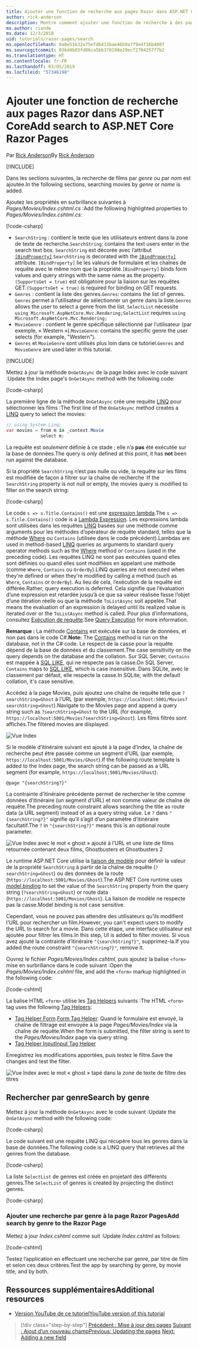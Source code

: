 ```yaml
---
title: Ajouter une fonction de recherche aux pages Razor dans ASP.NET Core
author: rick-anderson
description: Montre comment ajouter une fonction de recherche à des pages Razor dans ASP.NET Core MVC
ms.author: riande
ms.date: 12/3/2018
uid: tutorials/razor-pages/search
ms.openlocfilehash: 8a8e51632a75efd6411bae46b9a7f9e4f16b480f
ms.sourcegitcommit: 036d4b03fd86ca5bb378198e29ecf2704257f7b2
ms.translationtype: HT
ms.contentlocale: fr-FR
ms.lasthandoff: 03/05/2019
ms.locfileid: "57346198"
---
```

# <a name="add-search-to-aspnet-core-razor-pages"></a><span data-ttu-id="fce8b-103">Ajouter une fonction de recherche aux pages Razor dans ASP.NET Core</span><span class="sxs-lookup"><span data-stu-id="fce8b-103">Add search to ASP.NET Core Razor Pages</span></span>

<span data-ttu-id="fce8b-104">Par [Rick Anderson](https://twitter.com/RickAndMSFT)</span><span class="sxs-lookup"><span data-stu-id="fce8b-104">By [Rick Anderson](https://twitter.com/RickAndMSFT)</span></span>

[!INCLUDE[](~/includes/rp/download.md)]

<span data-ttu-id="fce8b-105">Dans les sections suivantes, la recherche de films par *genre* ou par *nom* est ajoutée.</span><span class="sxs-lookup"><span data-stu-id="fce8b-105">In the following sections, searching movies by *genre* or *name* is added.</span></span>

<span data-ttu-id="fce8b-106">Ajoutez les propriétés en surbrillance suivantes à *Pages/Movies/Index.cshtml.cs* :</span><span class="sxs-lookup"><span data-stu-id="fce8b-106">Add the following highlighted properties to *Pages/Movies/Index.cshtml.cs*:</span></span>

[!code-csharp[](razor-pages-start/sample/RazorPagesMovie22/Pages/Movies/Index.cshtml.cs?name=snippet_newProps&highlight=11-999)]

* <span data-ttu-id="fce8b-107">`SearchString` : contient le texte que les utilisateurs entrent dans la zone de texte de recherche.</span><span class="sxs-lookup"><span data-stu-id="fce8b-107">`SearchString`: contains the text users enter in the search text box.</span></span> <span data-ttu-id="fce8b-108">`SearchString` est décorée avec l’attribut [`[BindProperty]`](/dotnet/api/microsoft.aspnetcore.mvc.bindpropertyattribute).</span><span class="sxs-lookup"><span data-stu-id="fce8b-108">`SearchString` is decorated with the [`[BindProperty]`](/dotnet/api/microsoft.aspnetcore.mvc.bindpropertyattribute) attribute.</span></span> <span data-ttu-id="fce8b-109">`[BindProperty]` lie les valeurs de formulaire et les chaînes de requête avec le même nom que la propriété.</span><span class="sxs-lookup"><span data-stu-id="fce8b-109">`[BindProperty]` binds form values and query strings with the same name as the property.</span></span> <span data-ttu-id="fce8b-110">`(SupportsGet = true)` est obligatoire pour la liaison sur les requêtes GET.</span><span class="sxs-lookup"><span data-stu-id="fce8b-110">`(SupportsGet = true)` is required for binding on GET requests.</span></span>
* <span data-ttu-id="fce8b-111">`Genres` : contient la liste des genres.</span><span class="sxs-lookup"><span data-stu-id="fce8b-111">`Genres`: contains the list of genres.</span></span> <span data-ttu-id="fce8b-112">`Genres` permet à l’utilisateur de sélectionner un genre dans la liste.</span><span class="sxs-lookup"><span data-stu-id="fce8b-112">`Genres` allows the user to select a genre from the list.</span></span> <span data-ttu-id="fce8b-113">`SelectList` nécessite `using Microsoft.AspNetCore.Mvc.Rendering;`</span><span class="sxs-lookup"><span data-stu-id="fce8b-113">`SelectList` requires `using Microsoft.AspNetCore.Mvc.Rendering;`</span></span>
* <span data-ttu-id="fce8b-114">`MovieGenre` : contient le genre spécifique sélectionné par l’utilisateur (par exemple, « Western »).</span><span class="sxs-lookup"><span data-stu-id="fce8b-114">`MovieGenre`: contains the specific genre the user selects (for example, "Western").</span></span>
* <span data-ttu-id="fce8b-115">`Genres` et `MovieGenre` sont utilisés plus loin dans ce tutoriel.</span><span class="sxs-lookup"><span data-stu-id="fce8b-115">`Genres` and `MovieGenre` are used later in this tutorial.</span></span>

[!INCLUDE[](~/includes/bind-get.md)]

<span data-ttu-id="fce8b-116">Mettez à jour la méthode `OnGetAsync` de la page Index avec le code suivant :</span><span class="sxs-lookup"><span data-stu-id="fce8b-116">Update the Index page's `OnGetAsync` method with the following code:</span></span>

[!code-csharp[](razor-pages-start/sample/RazorPagesMovie22/Pages/Movies/Index.cshtml.cs?name=snippet_1stSearch)]

<span data-ttu-id="fce8b-117">La première ligne de la méthode `OnGetAsync` crée une requête [LINQ](/dotnet/csharp/programming-guide/concepts/linq/) pour sélectionner les films :</span><span class="sxs-lookup"><span data-stu-id="fce8b-117">The first line of the `OnGetAsync` method creates a [LINQ](/dotnet/csharp/programming-guide/concepts/linq/) query to select the movies:</span></span>

```csharp
// using System.Linq;
var movies = from m in _context.Movie
             select m;
```

<span data-ttu-id="fce8b-118">La requête est *seulement* définie à ce stade ; elle n’a **pas** été exécutée sur la base de données.</span><span class="sxs-lookup"><span data-stu-id="fce8b-118">The query is *only* defined at this point, it has **not** been run against the database.</span></span>

<span data-ttu-id="fce8b-119">Si la propriété `SearchString` n’est pas nulle ou vide, la requête sur les films est modifiée de façon à filtrer sur la chaîne de recherche :</span><span class="sxs-lookup"><span data-stu-id="fce8b-119">If the `SearchString` property is not null or empty, the movies query is modified to filter on the search string:</span></span>

[!code-csharp[](razor-pages-start/sample/RazorPagesMovie22/Pages/Movies/Index.cshtml.cs?name=snippet_SearchNull)]

<span data-ttu-id="fce8b-120">Le code `s => s.Title.Contains()` est une [expression lambda](/dotnet/csharp/programming-guide/statements-expressions-operators/lambda-expressions).</span><span class="sxs-lookup"><span data-stu-id="fce8b-120">The `s => s.Title.Contains()` code is a [Lambda Expression](/dotnet/csharp/programming-guide/statements-expressions-operators/lambda-expressions).</span></span> <span data-ttu-id="fce8b-121">Les expressions lambda sont utilisées dans les requêtes [LINQ](/dotnet/csharp/programming-guide/concepts/linq/) basées sur une méthode comme arguments pour les méthodes d’opérateur de requête standard, telles que la méthode [Where](/dotnet/csharp/programming-guide/concepts/linq/query-syntax-and-method-syntax-in-linq) ou `Contains` (utilisée dans le code précédent).</span><span class="sxs-lookup"><span data-stu-id="fce8b-121">Lambdas are used in method-based [LINQ](/dotnet/csharp/programming-guide/concepts/linq/) queries as arguments to standard query operator methods such as the [Where](/dotnet/csharp/programming-guide/concepts/linq/query-syntax-and-method-syntax-in-linq) method or `Contains` (used in the preceding code).</span></span> <span data-ttu-id="fce8b-122">Les requêtes LINQ ne sont pas exécutées quand elles sont définies ou quand elles sont modifiées en appelant une méthode (comme `Where`, `Contains` ou `OrderBy`).</span><span class="sxs-lookup"><span data-stu-id="fce8b-122">LINQ queries are not executed when they're defined or when they're modified by calling a method (such as `Where`, `Contains`  or `OrderBy`).</span></span> <span data-ttu-id="fce8b-123">Au lieu de cela, l’exécution de la requête est différée.</span><span class="sxs-lookup"><span data-stu-id="fce8b-123">Rather, query execution is deferred.</span></span> <span data-ttu-id="fce8b-124">Cela signifie que l’évaluation d’une expression est retardée jusqu’à ce que sa valeur réalisée fasse l’objet d’une itération réelle ou que la méthode `ToListAsync` soit appelée.</span><span class="sxs-lookup"><span data-stu-id="fce8b-124">That means the evaluation of an expression is delayed until its realized value is iterated over or the `ToListAsync` method is called.</span></span> <span data-ttu-id="fce8b-125">Pour plus d’informations, consultez [Exécution de requête](/dotnet/framework/data/adonet/ef/language-reference/query-execution).</span><span class="sxs-lookup"><span data-stu-id="fce8b-125">See [Query Execution](/dotnet/framework/data/adonet/ef/language-reference/query-execution) for more information.</span></span>

<span data-ttu-id="fce8b-126">**Remarque :** La méthode [Contains](/dotnet/api/system.data.objects.dataclasses.entitycollection-1.contains) est exécutée sur la base de données, et non pas dans le code C#.</span><span class="sxs-lookup"><span data-stu-id="fce8b-126">**Note:** The [Contains](/dotnet/api/system.data.objects.dataclasses.entitycollection-1.contains) method is run on the database, not in the C# code.</span></span> <span data-ttu-id="fce8b-127">Le respect de la casse pour la requête dépend de la base de données et du classement.</span><span class="sxs-lookup"><span data-stu-id="fce8b-127">The case sensitivity on the query depends on the database and the collation.</span></span> <span data-ttu-id="fce8b-128">Sur SQL Server, `Contains` est mappée à [SQL LIKE](/sql/t-sql/language-elements/like-transact-sql), qui ne respecte pas la casse.</span><span class="sxs-lookup"><span data-stu-id="fce8b-128">On SQL Server, `Contains` maps to [SQL LIKE](/sql/t-sql/language-elements/like-transact-sql), which is case insensitive.</span></span> <span data-ttu-id="fce8b-129">Dans SQLite, avec le classement par défaut, elle respecte la casse.</span><span class="sxs-lookup"><span data-stu-id="fce8b-129">In SQLite, with the default collation, it's case sensitive.</span></span>

<span data-ttu-id="fce8b-130">Accédez à la page Movies, puis ajoutez une chaîne de requête telle que `?searchString=Ghost` à l’URL (par exemple, `https://localhost:5001/Movies?searchString=Ghost`).</span><span class="sxs-lookup"><span data-stu-id="fce8b-130">Navigate to the Movies page and append a query string such as `?searchString=Ghost` to the URL (for example, `https://localhost:5001/Movies?searchString=Ghost`).</span></span> <span data-ttu-id="fce8b-131">Les films filtrés sont affichés.</span><span class="sxs-lookup"><span data-stu-id="fce8b-131">The filtered movies are displayed.</span></span>

![Vue Index](search/_static/ghost.png)

<span data-ttu-id="fce8b-133">Si le modèle d’itinéraire suivant est ajouté à la page d’index, la chaîne de recherche peut être passée comme un segment d’URL (par exemple, `https://localhost:5001/Movies/Ghost`).</span><span class="sxs-lookup"><span data-stu-id="fce8b-133">If the following route template is added to the Index page, the search string can be passed as a URL segment (for example, `https://localhost:5001/Movies/Ghost`).</span></span>

```cshtml
@page "{searchString?}"
```

<span data-ttu-id="fce8b-134">La contrainte d’itinéraire précédente permet de rechercher le titre comme données d’itinéraire (un segment d’URL) et non comme valeur de chaîne de requête.</span><span class="sxs-lookup"><span data-stu-id="fce8b-134">The preceding route constraint allows searching the title as route data (a URL segment) instead of as a query string value.</span></span>  <span data-ttu-id="fce8b-135">Le `?` dans `"{searchString?}"` signifie qu’il s’agit d’un paramètre d’itinéraire facultatif.</span><span class="sxs-lookup"><span data-stu-id="fce8b-135">The `?` in `"{searchString?}"` means this is an optional route parameter.</span></span>

![Vue Index avec le mot « ghost » ajouté à l’URL et une liste de films retournée contenant deux films, Ghostbusters et Ghostbusters 2](search/_static/g2.png)

<span data-ttu-id="fce8b-137">Le runtime ASP.NET Core utilise la [liaison de modèle](xref:mvc/models/model-binding) pour définir la valeur de la propriété `SearchString` à partir de la chaîne de requête (`?searchString=Ghost`) ou des données de la route (`https://localhost:5001/Movies/Ghost`).</span><span class="sxs-lookup"><span data-stu-id="fce8b-137">The ASP.NET Core runtime uses [model binding](xref:mvc/models/model-binding) to set the value of the `SearchString` property from the query string (`?searchString=Ghost`) or route data (`https://localhost:5001/Movies/Ghost`).</span></span> <span data-ttu-id="fce8b-138">La liaison de modèle ne respecte pas la casse.</span><span class="sxs-lookup"><span data-stu-id="fce8b-138">Model binding is not case sensitive.</span></span>

<span data-ttu-id="fce8b-139">Cependant, vous ne pouvez pas attendre des utilisateurs qu’ils modifient l’URL pour rechercher un film.</span><span class="sxs-lookup"><span data-stu-id="fce8b-139">However, you can't expect users to modify the URL to search for a movie.</span></span> <span data-ttu-id="fce8b-140">Dans cette étape, une interface utilisateur est ajoutée pour filtrer les films.</span><span class="sxs-lookup"><span data-stu-id="fce8b-140">In this step, UI is added to filter movies.</span></span> <span data-ttu-id="fce8b-141">Si vous avez ajouté la contrainte d’itinéraire `"{searchString?}"`, supprimez-la.</span><span class="sxs-lookup"><span data-stu-id="fce8b-141">If you added the route constraint `"{searchString?}"`, remove it.</span></span>

<span data-ttu-id="fce8b-142">Ouvrez le fichier *Pages/Movies/Index.cshtml*, puis ajoutez la balise `<form>` mise en surbrillance dans le code suivant :</span><span class="sxs-lookup"><span data-stu-id="fce8b-142">Open the *Pages/Movies/Index.cshtml* file, and add the `<form>` markup highlighted in the following code:</span></span>

[!code-cshtml[](razor-pages-start/sample/RazorPagesMovie22/Pages/Movies/Index2.cshtml?highlight=14-19&range=1-22)]

<span data-ttu-id="fce8b-143">La balise HTML `<form>` utilise les [Tag Helpers](xref:mvc/views/tag-helpers/intro) suivants :</span><span class="sxs-lookup"><span data-stu-id="fce8b-143">The HTML `<form>` tag uses the following [Tag Helpers](xref:mvc/views/tag-helpers/intro):</span></span>

* <span data-ttu-id="fce8b-144">[Tag Helper Form](xref:mvc/views/working-with-forms#the-form-tag-helper).</span><span class="sxs-lookup"><span data-stu-id="fce8b-144">[Form Tag Helper](xref:mvc/views/working-with-forms#the-form-tag-helper).</span></span> <span data-ttu-id="fce8b-145">Quand le formulaire est envoyé, la chaîne de filtrage est envoyée à la page *Pages/Movies/Index* via la chaîne de requête.</span><span class="sxs-lookup"><span data-stu-id="fce8b-145">When the form is submitted, the filter string is sent to the *Pages/Movies/Index* page via query string.</span></span>
* [<span data-ttu-id="fce8b-146">Tag Helper Input</span><span class="sxs-lookup"><span data-stu-id="fce8b-146">Input Tag Helper</span></span>](xref:mvc/views/working-with-forms#the-input-tag-helper)

<span data-ttu-id="fce8b-147">Enregistrez les modifications apportées, puis testez le filtre.</span><span class="sxs-lookup"><span data-stu-id="fce8b-147">Save the changes and test the filter.</span></span>

![Vue Index avec le mot « ghost » tapé dans la zone de texte de filtre des titres](search/_static/filter.png)

## <a name="search-by-genre"></a><span data-ttu-id="fce8b-149">Rechercher par genre</span><span class="sxs-lookup"><span data-stu-id="fce8b-149">Search by genre</span></span>

<span data-ttu-id="fce8b-150">Mettez à jour la méthode `OnGetAsync` avec le code suivant :</span><span class="sxs-lookup"><span data-stu-id="fce8b-150">Update the `OnGetAsync` method with the following code:</span></span>

[!code-csharp[](razor-pages-start/sample/RazorPagesMovie22/Pages/Movies/Index.cshtml.cs?name=snippet_SearchGenre)]

<span data-ttu-id="fce8b-151">Le code suivant est une requête LINQ qui récupère tous les genres dans la base de données.</span><span class="sxs-lookup"><span data-stu-id="fce8b-151">The following code is a LINQ query that retrieves all the genres from the database.</span></span>

[!code-csharp[](razor-pages-start/sample/RazorPagesMovie22/Pages/Movies/Index.cshtml.cs?name=snippet_LINQ)]

<span data-ttu-id="fce8b-152">La liste `SelectList` de genres est créée en projetant des différents genres.</span><span class="sxs-lookup"><span data-stu-id="fce8b-152">The `SelectList` of genres is created by projecting the distinct genres.</span></span>

[!code-csharp[](razor-pages-start/sample/RazorPagesMovie22/Pages/Movies/Index.cshtml.cs?name=snippet_SelectList)]

### <a name="add-search-by-genre-to-the-razor-page"></a><span data-ttu-id="fce8b-153">Ajouter une recherche par genre à la page Razor Pages</span><span class="sxs-lookup"><span data-stu-id="fce8b-153">Add search by genre to the Razor Page</span></span>

<span data-ttu-id="fce8b-154">Mettez à jour *Index.cshtml* comme suit :</span><span class="sxs-lookup"><span data-stu-id="fce8b-154">Update *Index.cshtml* as follows:</span></span>

[!code-cshtml[](razor-pages-start/sample/RazorPagesMovie22/Pages/Movies/IndexFormGenreNoRating.cshtml?highlight=16-18&range=1-26)]

<span data-ttu-id="fce8b-155">Testez l’application en effectuant une recherche par genre, par titre de film et selon ces deux critères.</span><span class="sxs-lookup"><span data-stu-id="fce8b-155">Test the app by searching by genre, by movie title, and by both.</span></span>

## <a name="additional-resources"></a><span data-ttu-id="fce8b-156">Ressources supplémentaires</span><span class="sxs-lookup"><span data-stu-id="fce8b-156">Additional resources</span></span>

* [<span data-ttu-id="fce8b-157">Version YouTube de ce tutoriel</span><span class="sxs-lookup"><span data-stu-id="fce8b-157">YouTube version of this tutorial</span></span>](https://youtu.be/4B6pHtdyo08)


> [!div class="step-by-step"]
> <span data-ttu-id="fce8b-158">[Précédent : Mise à jour des pages](xref:tutorials/razor-pages/da1)
> [Suivant : Ajout d’un nouveau champ](xref:tutorials/razor-pages/new-field)</span><span class="sxs-lookup"><span data-stu-id="fce8b-158">[Previous: Updating the pages](xref:tutorials/razor-pages/da1)
[Next: Adding a new field](xref:tutorials/razor-pages/new-field)</span></span>
